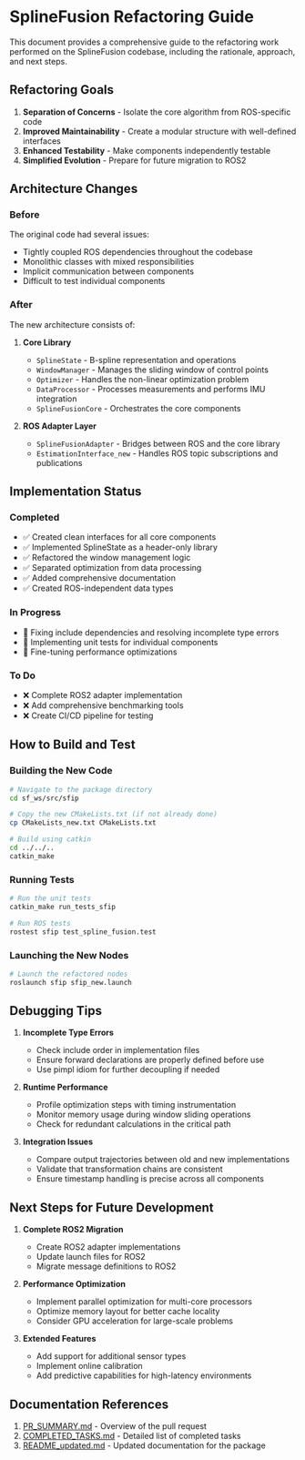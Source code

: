 # SplineFusion Refactoring Guide

This document provides a comprehensive guide to the refactoring work performed on the SplineFusion codebase, including the rationale, approach, and next steps.

## Refactoring Goals

1. **Separation of Concerns** - Isolate the core algorithm from ROS-specific code
2. **Improved Maintainability** - Create a modular structure with well-defined interfaces
3. **Enhanced Testability** - Make components independently testable
4. **Simplified Evolution** - Prepare for future migration to ROS2

## Architecture Changes

### Before

The original code had several issues:
- Tightly coupled ROS dependencies throughout the codebase
- Monolithic classes with mixed responsibilities
- Implicit communication between components
- Difficult to test individual components

### After

The new architecture consists of:

1. **Core Library**
   - `SplineState` - B-spline representation and operations
   - `WindowManager` - Manages the sliding window of control points
   - `Optimizer` - Handles the non-linear optimization problem
   - `DataProcessor` - Processes measurements and performs IMU integration
   - `SplineFusionCore` - Orchestrates the core components

2. **ROS Adapter Layer**
   - `SplineFusionAdapter` - Bridges between ROS and the core library
   - `EstimationInterface_new` - Handles ROS topic subscriptions and publications

## Implementation Status

### Completed
- ✅ Created clean interfaces for all core components
- ✅ Implemented SplineState as a header-only library
- ✅ Refactored the window management logic
- ✅ Separated optimization from data processing
- ✅ Added comprehensive documentation
- ✅ Created ROS-independent data types

### In Progress
- 🔄 Fixing include dependencies and resolving incomplete type errors
- 🔄 Implementing unit tests for individual components
- 🔄 Fine-tuning performance optimizations

### To Do
- ❌ Complete ROS2 adapter implementation
- ❌ Add comprehensive benchmarking tools
- ❌ Create CI/CD pipeline for testing

## How to Build and Test

### Building the New Code

```bash
# Navigate to the package directory
cd sf_ws/src/sfip

# Copy the new CMakeLists.txt (if not already done)
cp CMakeLists_new.txt CMakeLists.txt

# Build using catkin
cd ../../..
catkin_make
```

### Running Tests

```bash
# Run the unit tests
catkin_make run_tests_sfip

# Run ROS tests
rostest sfip test_spline_fusion.test
```

### Launching the New Nodes

```bash
# Launch the refactored nodes
roslaunch sfip sfip_new.launch
```

## Debugging Tips

1. **Incomplete Type Errors**
   - Check include order in implementation files
   - Ensure forward declarations are properly defined before use
   - Use pimpl idiom for further decoupling if needed

2. **Runtime Performance**
   - Profile optimization steps with timing instrumentation
   - Monitor memory usage during window sliding operations
   - Check for redundant calculations in the critical path

3. **Integration Issues**
   - Compare output trajectories between old and new implementations
   - Validate that transformation chains are consistent
   - Ensure timestamp handling is precise across all components

## Next Steps for Future Development

1. **Complete ROS2 Migration**
   - Create ROS2 adapter implementations
   - Update launch files for ROS2
   - Migrate message definitions to ROS2

2. **Performance Optimization**
   - Implement parallel optimization for multi-core processors
   - Optimize memory layout for better cache locality
   - Consider GPU acceleration for large-scale problems

3. **Extended Features**
   - Add support for additional sensor types
   - Implement online calibration
   - Add predictive capabilities for high-latency environments

## Documentation References

1. [PR_SUMMARY.md](PR_SUMMARY.md) - Overview of the pull request
2. [COMPLETED_TASKS.md](COMPLETED_TASKS.md) - Detailed list of completed tasks
3. [README_updated.md](README_updated.md) - Updated documentation for the package
